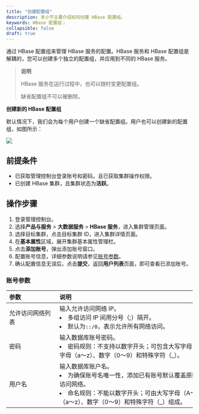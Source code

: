 ```yaml
---
title: "创建配置组"
description: 本小节主要介绍如何创建 HBase 配置组。 
keywords: HBase 配置组；
collapsible: false
draft: true
---
```



通过 HBase 配置组来管理 HBase 服务的配置。HBase 服务和 HBase 配置组是解耦的，您可以创建多个独立的配置组，并应用到不同的 HBase 服务。

> **说明**
> 
> HBase 服务在运行过程中，也可以随时变更配置组。
> 
> 缺省配置组不可以被删除。

**创建新的 HBase 配置组**

默认情况下，我们会为每个用户创建一个缺省配置组。用户也可以创建新的配置组，如图所示：

![](../../_images/create_hbase_parameter_group.png)


## 前提条件

- 已获取管理控制台登录账号和密码，且已获取集群操作权限。
- 已创建 HBase 集群，且集群状态为**活跃**。

## 操作步骤

1. 登录管理控制台。
2. 选择**产品与服务** > **大数据服务** > **HBase 服务**，进入集群管理页面。
3. 选择目标集群，点击目标集群 ID，进入集群详情页面。
4. 在**基本属性**区域，展开集群基本属性管理栏。
5. 点击**添加账号**，弹出添加账号窗口。
6. 配置账号信息，详细参数说明请参见[账号参数](#账号参数)。
7. 确认配置信息无误后，点击**提交**，返回**用户列表**页面，即可查看已添加账号。

### 账号参数

|  <span style="display:inline-block;width:120px">参数</span> | <span style="display:inline-block;width:480px">说明</span>  |
|:--- |:--- |
| 允许访问网络列表| 输入允许访问网络 IP。<li>多组访问 IP 间用分号（;）隔开。 <li>默认为`::/0`，表示允许所有网络访问。|
| 密码 |  输入数据库账号密码。<li>密码规则：不支持以数字开头；可包含大写字母（A～Z)、小写字母（a～z）、数字（0～9）和特殊字符（_）。 |
| 用户名 |  输入数据库账户名。<li>为确保账号名唯一性，添加已有账号默认覆盖原账号密码和允许访问网络。<li>命名规则：不能以数字开头；可由大写字母（A～Z)、小写字母（a～z）、数字（0～9）和特殊字符（_）组成。 |
